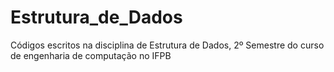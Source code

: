 # Estrutura_de_Dados
Códigos escritos na disciplina de Estrutura de Dados, 2º Semestre do curso de engenharia de computação no IFPB
